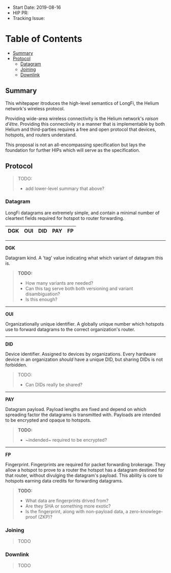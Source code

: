 - Start Date: 2019-08-16
- HIP PR: <!-- leave this empty -->
- Tracking Issue: <!-- leave this empty -->

Table of Contents
=================

* [Summary](#summary)
* [Protocol](#protocol)
  * [Datagram](#datagram)
  * [Joining](#joining)
  * [Downlink](#downlink)

## Summary
[summary]: #summary

This whitepaper itroduces the high-level semantics of LongFi, the
Helium network's wireless protocol.

Providing wide-area wireless connectivity is the Helium network's
_raison d'être_. Providing this connectivity in a manner that is
implementable by both Helium and third-parties requires a free and
open protocol that devices, hotspots, and routers understand.

This proposal is not an all-encompassing specification but lays the
foundation for further HIPs which will serve as the specification.

## Protocol
[protocol]: #protocol

> TODO:
> - add lower-level summary that above?

### Datagram
[datagram]: #datagram

LongFi datagrams are extremely simple,
and contain a minimal number of cleartext fields required for hotspot
to router forwarding.

DGK | OUI | DID | PAY | FP
----|-----|-----|-----|---

---
**DGK**

Datagram kind. A 'tag' value indicating what which variant of datagram
this is.

> **TODO:**
> - How many variants are needed?
> - Can this tag serve both both versioning and variant disambiguation?
> - Is this enough?

---
**OUI**

Organizationally unique identifier. A globally unique number which
hotspots use to forward datagrams to the correct organization's router.

---
**DID**

Device identifier. Assigned to devices by organizations. Every
hardware device in an organization _should_ have a unique DID, but
sharing DIDs is not forbidden.

> TODO:
> - Can DIDs really be shared?

---
**PAY**

Datagram payload. Payload lengths are fixed and depend on which
spreading factor the datagrams is transmitted with. Payloads are
intended to be encrypted and opaque to hotspots.

> **TODO:**
> - ~indended~ required to be encrypted?

---
**FP**

Fingerprint. Fingerprints are required for packet forwarding
brokerage. They allow a hotspot to prove to a router the hotspot has a
datagram destined for that router, without divulging the datagram's
payload. This ability is core to hotspots earning data credits for
forwarding datagrams.

> **TODO:**
> - What data are fingerprints drived from?
> - Are they SHA or something more exotic?
> - Is the fingerprint, along with non-payload data, a
>   zero-knowlege-proof (ZKP)?

### Joining
[joining]: #joining

> TODO

### Downlink
[downlink]: #downlink

> TODO
